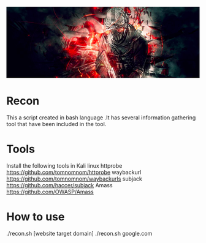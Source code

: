 ![](https://github.com/securityinmind365/Recon/blob/master/recon.png)

# Recon
This a script created in bash language .It has several information gathering tool that have been included in the tool.

# Tools 
Install the following tools in Kali linux
httprobe https://github.com/tomnomnom/httprobe
waybackurl https://github.com/tomnomnom/waybackurls
subjack https://github.com/haccer/subjack
Amass https://github.com/OWASP/Amass

# How to use
./recon.sh [website target domain] 
./recon.sh google.com

